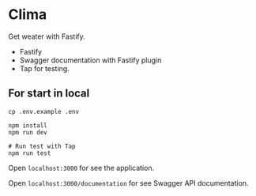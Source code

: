 # Clima

Get weater with Fastify.

- Fastify
- Swagger documentation with Fastify plugin
- Tap for testing.

## For start in local

```
cp .env.example .env

npm install
npm run dev

# Run test with Tap
npm run test
```

Open `localhost:3000` for see the application.

Open `localhost:3000/documentation` for see Swagger API documentation.
